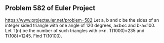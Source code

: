 ## Problem 582 of Euler Project 
https://www.projecteuler.net/problem=582
Let a, b and c be the sides of an integer sided triangle with one angle of 120 degrees, a≤b≤c and b-a≤100.
Let T(n) be the number of such triangles with c≤n.
T(1000)=235 and T(108)=1245.
Find T(10100).